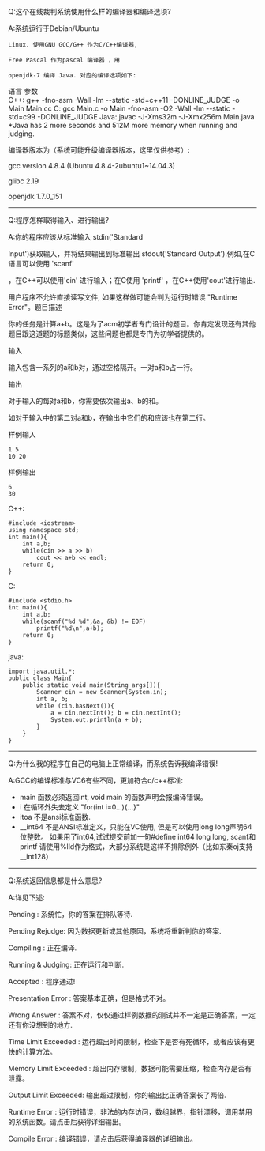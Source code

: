Q:这个在线裁判系统使用什么样的编译器和编译选项?

A:系统运行于Debian/Ubuntu

	Linux. 使用GNU GCC/G++ 作为C/C++编译器,

	Free Pascal 作为pascal 编译器 ，用

	openjdk-7 编译 Java. 对应的编译选项如下:

  语言   	参数                                      
  C++: 	g++ -fno-asm -Wall -lm --static -std=c++11 -DONLINE_JUDGE -o Main Main.cc
  C:   	gcc Main.c -o Main  -fno-asm -O2 -Wall -lm --static -std=c99 -DONLINE_JUDGE
  Java:	javac -J-Xms32m -J-Xmx256m Main.java        *Java has 2 more seconds and 512M more memory when running and judging.

  编译器版本为（系统可能升级编译器版本，这里仅供参考）:

  gcc version 4.8.4 (Ubuntu 4.8.4-2ubuntu1~14.04.3)

  glibc 2.19

openjdk 1.7.0_151

---

Q:程序怎样取得输入、进行输出?

A:你的程序应该从标准输入 stdin('Standard 

Input')获取输入，并将结果输出到标准输出 stdout('Standard Output').例如,在C语言可以使用 'scanf' 

，在C++可以使用'cin' 进行输入；在C使用 'printf' ，在C++使用'cout'进行输出.

用户程序不允许直接读写文件, 如果这样做可能会判为运行时错误 "Runtime Error"。题目描述

你的任务是计算a+b。这是为了acm初学者专门设计的题目。你肯定发现还有其他题目跟这道题的标题类似，这些问题也都是专门为初学者提供的。

输入

输入包含一系列的a和b对，通过空格隔开。一对a和b占一行。

输出

对于输入的每对a和b，你需要依次输出a、b的和。

如对于输入中的第二对a和b，在输出中它们的和应该也在第二行。

样例输入

    1 5
    10 20

样例输出

    6
    30



 C++:

    #include <iostream>
    using namespace std;
    int main(){
        int a,b;
        while(cin >> a >> b)
            cout << a+b << endl;
    	return 0;
    }
    

 C:

    #include <stdio.h>
    int main(){
        int a,b;
        while(scanf("%d %d",&a, &b) != EOF)
            printf("%d\n",a+b);
    	return 0;
    }
    

java:

    import java.util.*;
    public class Main{
    	public static void main(String args[]){
    		Scanner cin = new Scanner(System.in);
    		int a, b;
    		while (cin.hasNext()){
    			a = cin.nextInt(); b = cin.nextInt();
    			System.out.println(a + b);
    		}
    	}
    }

---

Q:为什么我的程序在自己的电脑上正常编译，而系统告诉我编译错误!

A:GCC的编译标准与VC6有些不同，更加符合c/c++标准:

- main 函数必须返回int, void main 的函数声明会报编译错误。
- i 在循环外失去定义 "for(int i=0...){...}"
- itoa 不是ansi标准函数.
- __int64 不是ANSI标准定义，只能在VC使用, 但是可以使用long long声明64位整数。
  如果用了int64,试试提交前加一句#define int64 long long, scanf和printf 请使用%lld作为格式，大部分系统是这样不排除例外（比如东秦oj支持__int128）

---

Q:系统返回信息都是什么意思?

A:详见下述:

Pending : 系统忙，你的答案在排队等待. 

Pending Rejudge: 因为数据更新或其他原因，系统将重新判你的答案.

Compiling : 正在编译.

Running & Judging: 正在运行和判断.

Accepted : 程序通过!

  Presentation Error : 答案基本正确，但是格式不对。

  Wrong Answer : 答案不对，仅仅通过样例数据的测试并不一定是正确答案，一定还有你没想到的地方.

  Time Limit Exceeded : 运行超出时间限制，检查下是否有死循环，或者应该有更快的计算方法。

  Memory Limit Exceeded : 超出内存限制，数据可能需要压缩，检查内存是否有泄露。

  Output Limit Exceeded: 输出超过限制，你的输出比正确答案长了两倍.

  Runtime Error : 运行时错误，非法的内存访问，数组越界，指针漂移，调用禁用的系统函数。请点击后获得详细输出。

  Compile Error : 编译错误，请点击后获得编译器的详细输出。


